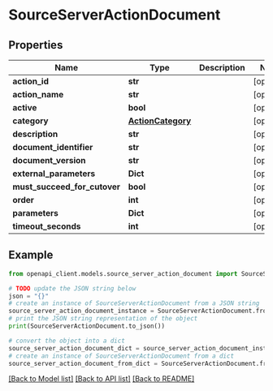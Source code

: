 # SourceServerActionDocument


## Properties

Name | Type | Description | Notes
------------ | ------------- | ------------- | -------------
**action_id** | **str** |  | [optional] 
**action_name** | **str** |  | [optional] 
**active** | **bool** |  | [optional] 
**category** | [**ActionCategory**](ActionCategory.md) |  | [optional] 
**description** | **str** |  | [optional] 
**document_identifier** | **str** |  | [optional] 
**document_version** | **str** |  | [optional] 
**external_parameters** | **Dict** |  | [optional] 
**must_succeed_for_cutover** | **bool** |  | [optional] 
**order** | **int** |  | [optional] 
**parameters** | **Dict** |  | [optional] 
**timeout_seconds** | **int** |  | [optional] 

## Example

```python
from openapi_client.models.source_server_action_document import SourceServerActionDocument

# TODO update the JSON string below
json = "{}"
# create an instance of SourceServerActionDocument from a JSON string
source_server_action_document_instance = SourceServerActionDocument.from_json(json)
# print the JSON string representation of the object
print(SourceServerActionDocument.to_json())

# convert the object into a dict
source_server_action_document_dict = source_server_action_document_instance.to_dict()
# create an instance of SourceServerActionDocument from a dict
source_server_action_document_from_dict = SourceServerActionDocument.from_dict(source_server_action_document_dict)
```
[[Back to Model list]](../README.md#documentation-for-models) [[Back to API list]](../README.md#documentation-for-api-endpoints) [[Back to README]](../README.md)


